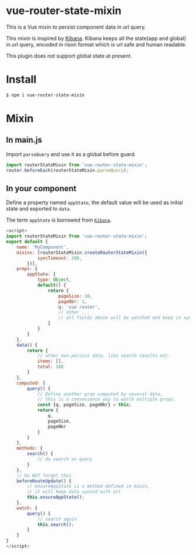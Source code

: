 # vue-router-state-mixin
This is a Vue mixin to persist component data in url query.

This mixin is inspired by [Kibana](https://www.elastic.co/kibana). Kibana keeps all the state(app and global) in url query, encoded in rison format which is url safe and human readable.

This plugin does not support global state at present.


# Install

```bash
$ npm i vue-router-state-mixin
```

# Mixin

## In main.js

Import `parseQuery` and use it as a global before guard.

```js
import routerStateMixin from 'vue-router-state-mixin';
router.beforeEach(routerStateMixin.parseQuery);
```

## In your component

Define a property named `appState`, the default value will be used as initial state and exported to `data`.

The term `appState` is borrowed from [`Kibana`](https://www.elastic.co/kibana).

```js
<script>
import routerStateMixin from 'vue-router-state-mixin';
export default {
    name: 'MyComponent',
    mixins: [routerStateMixin.createRouterStateMixin({
            syncTimeout: 200,
        })],
    props: {
        appState: {
            type: Object,
            default() {
                return {
                    pageSize: 10,
                    pageNbr: 1,
                    q: 'vue router',
                    // other ...
                    // all fields above will be watched and keep in sync with url query
                }
            }
        }
    },
    data() {
        return {
            // other non-persist data, like search results etc.
            items: [],
            total: 100
        }
    },
    computed: {
        query() {
            // Define another prop computed by several data,
            // this is a convenience way to watch multiple props.
            const {q, pageSize, pageNbr} = this;
            return {
                q,
                pageSize,
                pageNbr
            }
        }
    },
    methods: {
        search() {
            // do search on query
        }
    },
    // Do NOT forget this
    beforeRouteUpdate() {
        // ensureAppState is a method defined in mixin,
        // it will keep data synced with url
        this.ensureAppState();
    },
    watch: {
        query() {
            // search again
            this.search();
        }
    }
}
</script>
```
